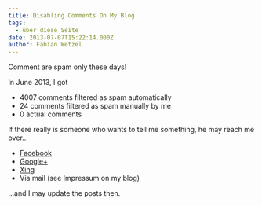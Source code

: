 ```yaml
---
title: Disabling Comments On My Blog
tags:
  - über diese Seite
date: 2013-07-07T15:22:14.000Z
author: Fabian Wetzel
---
```


Comment are spam only these days!

In June 2013, I got

* 4007 comments filtered as spam automatically
* 24 comments filtered as spam manually by me
* 0 actual comments

If there really is someone who wants to tell me something, he may reach me over…

* [Facebook](https://www.facebook.com/fabsenet)
* [Google+](https://plus.google.com/117840624409551198490/posts)
* [Xing](https://www.xing.com/profile/Fabian_Wetzel2)
* Via mail (see Impressum on my blog)

…and I may update the posts then.


